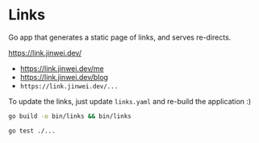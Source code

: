 # Links

Go app that generates a static page of links, and serves re-directs.

https://link.jinwei.dev/

- https://link.jinwei.dev/me
- https://link.jinwei.dev/blog
- `https://link.jinwei.dev/...`

To update the links, just update `links.yaml` and re-build the application :)

```sh
go build -o bin/links && bin/links

go test ./...
```
